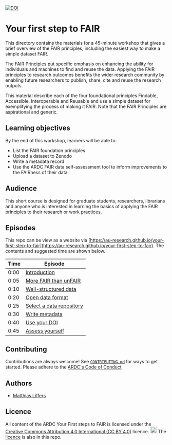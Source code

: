 [![DOI](https://zenodo.org/badge/DOI/10.5281/zenodo.5009205.svg)](https://doi.org/10.5281/zenodo.5009205)

# Your first step to FAIR

This directory contains the materials for a 45-minute workshop that gives a brief overview of the FAIR principles, including the easiest way to make
a simple dataset FAIR.

The [FAIR Principles](https://doi.org/10.1038/sdata.2016.18) put specific emphasis on enhancing the ability for individuals and machines to find and reuse the data. Applying the FAIR principles to research outcomes benefits the wider research community by enabling future researchers to publish, share, cite and reuse the research outputs. 

This material describe each of the four foundational principles Findable, Accessible, Interoperable and Reusable and use a simple dataset for exemplifying the process of making it FAIR. Note that the FAIR Principles are aspirational and generic. 

## Learning objectives

By the end of this workshop, learners will be able to:

* List the FAIR foundation principles
* Upload a dataset to Zenodo
* Write a metadata record
* Use the ARDC FAIR data self-assessment tool to inform improvements to the FAIRness of their data

## Audience

This short course is designed for graduate students, researchers, librarians and anyone who is interested in learning the basics of applying the FAIR principles to their research or work practices.

## Episodes

This repo can be view as a website via [https://au-research.github.io/your-first-step-to-fair](https://au-research.github.io/your-first-step-to-fair).
The contents and suggested time are shown below.

| Time | Episode|
| --- | --- |
| 0:00 | [Introduction]([https://au-research.github.io/your-first-step-to-fair/01-introduction) |
| 0:05 | [More FAIR than unFAIR](https://au-research.github.io/your-first-step-to-fair/02-more-fair-than-unfair) |
| 0:10 | [Well-structured data](https://au-research.github.io/your-first-step-to-fair/03-well-structured-data) |
| 0:20 | [Open data format](https://au-research.github.io/your-first-step-to-fair/04-open-data-format) |
| 0:25 | [Select a data repository](https://au-research.github.io/your-first-step-to-fair/05-select-a-data-repository) |
| 0:30 | [Write metadata](https://au-research.github.io/your-first-step-to-fair/06-write-metadata) |
| 0:40 | [Use your DOI](https://au-research.github.io/your-first-step-to-fair/07-use-your-doi) |
| 0:45 | [Assess yourself](https://au-research.github.io/your-first-step-to-fair/08-assess-yourself) |

## Contributing

Contributions are always welcome! See [`CONTRIBUTING.md`](CONTRIBUTING.md) for ways to get started. 
Please adhere to the [ARDC's Code of Conduct](https://ardc.edu.au/code-of-conduct-for-ardc-activities/)

## Authors

- [Matthias Liffers](https://orcid.org/0000-0002-3639-2080)

## Licence

All content of the ARDC Your First steps to FAIR is licensed under the [Creative Commons Attribution 4.0 International (CC BY 4.0)](https://creativecommons.org/licenses/by/4.0/) licence. 
<a href="https://creativecommons.org/licenses/by/4.0/"><img src="https://mirrors.creativecommons.org/presskit/buttons/80x15/png/by.png" height="20"/></a>
The [licence](./LICENCE.md) is also in this repo.


